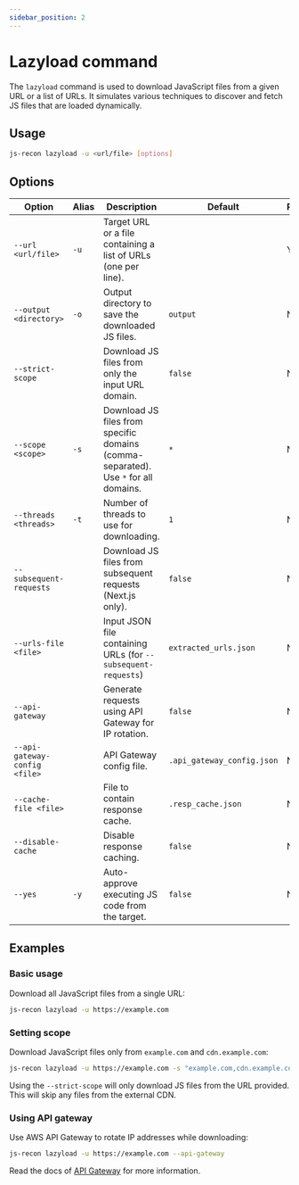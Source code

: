```yaml
---
sidebar_position: 2
---
```


# Lazyload command

The `lazyload` command is used to download JavaScript files from a given URL or a list of URLs. It simulates various techniques to discover and fetch JS files that are loaded dynamically.

## Usage

```bash
js-recon lazyload -u <url/file> [options]
```

## Options

| Option                        | Alias | Description                                                                         | Default                    | Required |
| ----------------------------- | ----- | ----------------------------------------------------------------------------------- | -------------------------- | -------- |
| `--url <url/file>`            | `-u`  | Target URL or a file containing a list of URLs (one per line).                      |                            | Yes      |
| `--output <directory>`        | `-o`  | Output directory to save the downloaded JS files.                                   | `output`                   | No       |
| `--strict-scope`              |       | Download JS files from only the input URL domain.                                   | `false`                    | No       |
| `--scope <scope>`             | `-s`  | Download JS files from specific domains (comma-separated). Use `*` for all domains. | `*`                        | No       |
| `--threads <threads>`         | `-t`  | Number of threads to use for downloading.                                           | `1`                        | No       |
| `--subsequent-requests`       |       | Download JS files from subsequent requests (Next.js only).                          | `false`                    | No       |
| `--urls-file <file>`          |       | Input JSON file containing URLs (for `--subsequent-requests`)                       | `extracted_urls.json`      | No       |
| `--api-gateway`               |       | Generate requests using API Gateway for IP rotation.                                | `false`                    | No       |
| `--api-gateway-config <file>` |       | API Gateway config file.                                                            | `.api_gateway_config.json` | No       |
| `--cache-file <file>`         |       | File to contain response cache.                                                     | `.resp_cache.json`         | No       |
| `--disable-cache`             |       | Disable response caching.                                                           | `false`                    | No       |
| `--yes`                       | `-y`  | Auto-approve executing JS code from the target.                                     | `false`                    | No       |

## Examples

### Basic usage

Download all JavaScript files from a single URL:

```bash
js-recon lazyload -u https://example.com
```

### Setting scope

Download JavaScript files only from `example.com` and `cdn.example.com`:

```bash
js-recon lazyload -u https://example.com -s "example.com,cdn.example.com"
```

Using the `--strict-scope` will only download JS files from the URL provided. This will skip any files from the external CDN.

### Using API gateway

Use AWS API Gateway to rotate IP addresses while downloading:

```bash
js-recon lazyload -u https://example.com --api-gateway
```

Read the docs of [API Gateway](./api-gateway.md) for more information.
